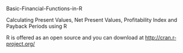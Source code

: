 Basic-Financial-Functions-in-R

Calculating Present Values, Net Present Values, Profitability Index and Payback Periods using R

R is offered as an open source and you can download at http://cran.r‐project.org/

